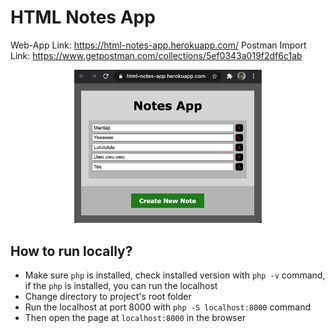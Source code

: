 # HTML Notes App

Web-App Link: https://html-notes-app.herokuapp.com/
Postman Import Link: https://www.getpostman.com/collections/5ef0343a019f2df6c1ab

<p align="center">
  <img src="./screenshots/0.png" width=300>
</p>

## How to run locally?

- Make sure ```php``` is installed, check installed version with ```php -v``` command, if the ```php``` is installed, you can run the localhost
- Change directory to project's root folder
- Run the localhost at port 8000 with ```php -S localhost:8000``` command
- Then open the page at ```localhost:8000``` in the browser